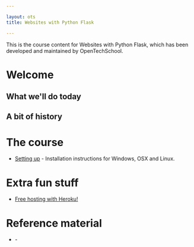 ```yaml
---

layout: ots
title: Websites with Python Flask

---
```


This is the course content for Websites with Python Flask, which has
been developed and maintained by OpenTechSchool.

# Welcome


## What we'll do today


## A bit of history


# The course

* [Setting up](core/setup.html) - Installation instructions for Windows, OSX and Linux.

# Extra fun stuff

* [Free hosting with Heroku!](extras/heroku.html)

# Reference material

* []() -
